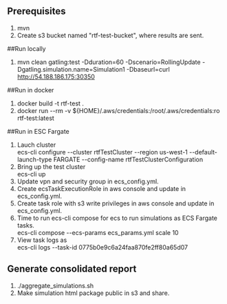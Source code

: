 ## Prerequisites
1. mvn
2. Create s3 bucket named "rtf-test-bucket", where results are sent.

##Run locally 
1. mvn clean gatling:test -Dduration=60 -Dscenario=RollingUpdate -Dgatling.simulation.name=Simulation1 -Dbaseurl=curl http://54.188.186.175:30350

##Run in docker
1. docker build -t rtf-test .
2. docker run --rm -v ${HOME}/.aws/credentials:/root/.aws/credentials:ro rtf-test:latest

##Run in ESC Fargate
1. Lauch cluster <br> ecs-cli configure --cluster rtfTestCluster --region us-west-1 --default-launch-type FARGATE --config-name rtfTestClusterConfiguration
2. Bring up the test cluster <br>ecs-cli up
3. Update vpn and security group in ecs_config.yml. 
4. Create ecsTaskExecutionRole in aws console and update in ecs_config.yml. 
5. Create task role with s3 write privileges in aws console and update in ecs_config.yml.
6. Time to run ecs-cli compose for ecs to run simulations as ECS Fargate tasks.<br> ecs-cli compose --ecs-params ecs_params.yml scale 10
7. View task logs as <br> ecs-cli logs --task-id 0775b0e9c6a24faa870fe2ff80a65d07

## Generate consolidated report
1. ./aggregate_simulations.sh
2. Make simulation html package public in s3 and share.
